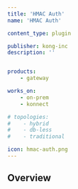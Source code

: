 ```yaml
---
title: 'HMAC Auth'
name: 'HMAC Auth'

content_type: plugin

publisher: kong-inc
description: ''


products:
    - gateway

works_on:
    - on-prem
    - konnect

# topologies:
#    - hybrid
#    - db-less
#    - traditional

icon: hmac-auth.png
---
```


## Overview
